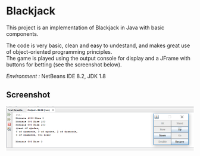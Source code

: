 # Blackjack

This project is an implementation of Blackjack in Java with basic components.  

The code is very basic, clean and easy to undestand, and makes great use of object-oriented programming principles.  
The game is played using the output console for display and a JFrame with buttons for betting (see the screenshot below).

*Environment :* NetBeans IDE 8.2, JDK 1.8

## Screenshot

![screenshot](https://raw.githubusercontent.com/melkarmo/Blackjack/master/screenshot.PNG)
